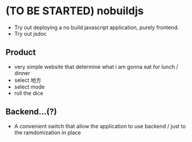 # (TO BE STARTED) nobuildjs
- Try out deploying a no build javascript application, purely frontend.
- Try out jsdoc

## Product
- very simple website that determine what i am gonna eat for lunch / dinner
 - select 地方
 - select mode
 - roll the dice

## Backend...(?)
- A convenient switch that allow the application to use backend / just to the ramdomization in place
